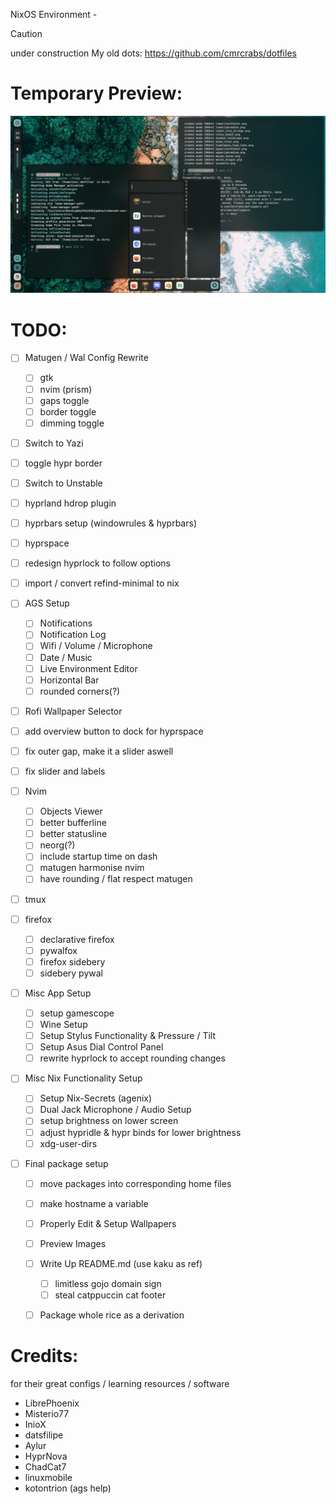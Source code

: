 NixOS Environment - <name pending>

> [!Caution]
>
> under construction
> My old dots: https://github.com/cmrcrabs/dotfiles

# Temporary Preview:

![Preview](./temporary_preview.png)

# TODO: 
- [ ] Matugen / Wal Config Rewrite
    - [ ] gtk
    - [ ] nvim (prism)
    - [ ] gaps toggle
    - [ ] border toggle
    - [ ] dimming toggle

- [ ] Switch to Yazi
- [ ] toggle hypr border
- [ ] Switch to Unstable
- [ ] hyprland hdrop plugin
- [ ] hyprbars setup (windowrules & hyprbars)
- [ ] hyprspace
- [ ] redesign hyprlock to follow options
- [ ] import / convert refind-minimal to nix

- [ ] AGS Setup
    - [ ] Notifications
    - [ ] Notification Log
    - [ ] Wifi / Volume / Microphone
    - [ ] Date / Music
    - [ ] Live Environment Editor
    - [ ] Horizontal Bar
    - [ ] rounded corners(?)
- [ ] Rofi Wallpaper Selector
- [ ] add overview button to dock for hyprspace
- [ ] fix outer gap, make it a slider aswell
- [ ] fix slider and labels

- [ ] Nvim
    - [ ] Objects Viewer
    - [ ] better bufferline
    - [ ] better statusline
    - [ ] neorg(?)
    - [ ] include startup time on dash
    - [ ] matugen harmonise nvim
    - [ ] have rounding / flat respect matugen

- [ ] tmux

- [ ] firefox   
    - [ ] declarative firefox
    - [ ] pywalfox
    - [ ] firefox sidebery
    - [ ] sidebery pywal

- [ ] Misc App Setup
    - [ ] setup gamescope
    - [ ] Wine Setup
    - [ ] Setup Stylus Functionality & Pressure / Tilt
    - [ ] Setup Asus Dial Control Panel 
    - [ ] rewrite hyprlock to accept rounding changes

- [ ] Misc Nix Functionality Setup
    - [ ] Setup Nix-Secrets (agenix)
    - [ ] Dual Jack Microphone / Audio Setup
    - [ ] setup brightness on lower screen
    - [ ] adjust hypridle & hypr binds for lower brightness
    - [ ] xdg-user-dirs

- [ ] Final package setup
    - [ ] move packages into corresponding home files
    - [ ] make hostname a variable
    - [ ] Properly Edit & Setup Wallpapers
    - [ ] Preview Images
    - [ ] Write Up README.md (use kaku as ref)
        - [ ] limitless gojo domain sign
        - [ ] steal catppuccin cat footer
    - [ ] Package whole rice as a derivation


# Credits:
for their great configs / learning resources / software

- LibrePhoenix
- Misterio77
- InioX
- datsfilipe
- Aylur
- HyprNova
- ChadCat7
- linuxmobile
- kotontrion (ags help)
